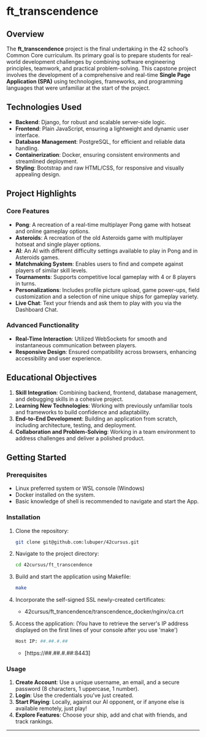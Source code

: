 # ft_transcendence

## Overview

The **ft_transcendence** project is the final undertaking in the 42 school’s Common Core curriculum. Its primary goal is to prepare students for real-world development challenges by combining software engineering principles, teamwork, and practical problem-solving. This capstone project involves the development of a comprehensive and real-time **Single Page Application (SPA)** using technologies, frameworks, and programming languages that were unfamiliar at the start of the project.

## Technologies Used

- **Backend**: Django, for robust and scalable server-side logic.
- **Frontend**: Plain JavaScript, ensuring a lightweight and dynamic user interface.
- **Database Management**: PostgreSQL, for efficient and reliable data handling.
- **Containerization**: Docker, ensuring consistent environments and streamlined deployment.
- **Styling**: Bootstrap and raw HTML/CSS, for responsive and visually appealing design.

## Project Highlights

### Core Features

- **Pong**: A recreation of a real-time multiplayer Pong game with hotseat and online gameplay options.
- **Asteroids**: A recreation of the old Asteroids game with multiplayer hotseat and single player options.
- **AI**: An AI with different difficulty settings available to play in Pong and in Asteroids games.
- **Matchmaking System**: Enables users to find and compete against players of similar skill levels.
- **Tournaments**: Supports competitive local gameplay with 4 or 8 players in turns.
- **Personalizations**: Includes profile picture upload, game power-ups, field customization and a selection of nine unique ships for gameplay variety.
- **Live Chat**: Text your friends and ask them to play with you via the Dashboard Chat.

### Advanced Functionality

- **Real-Time Interaction**: Utilized WebSockets for smooth and instantaneous communication between players.
- **Responsive Design**: Ensured compatibility across browsers, enhancing accessibility and user experience.

## Educational Objectives

1. **Skill Integration**: Combining backend, frontend, database management, and debugging skills in a cohesive project.
2. **Learning New Technologies**: Working with previously unfamiliar tools and frameworks to build confidence and adaptability.
3. **End-to-End Development**: Building an application from scratch, including architecture, testing, and deployment.
4. **Collaboration and Problem-Solving**: Working in a team environment to address challenges and deliver a polished product.

## Getting Started

### Prerequisites

- Linux preferred system or WSL console (Windows)
- Docker installed on the system.
- Basic knowledge of shell is recommended to navigate and start the App.

### Installation

1. Clone the repository:
   ```bash
   git clone git@github.com:lubuper/42cursus.git
   ```
2. Navigate to the project directory:
   ```bash
   cd 42cursus/ft_transcendence
   ```
3. Build and start the application using Makefile:
   ```bash
   make
   ```
4. Incorporate the self-signed SSL newly-created certificates:
   - 42cursus/ft_trancendence/transcendence_docker/nginx/ca.crt

5. Access the application:
   (You have to retrieve the server's IP address displayed on the first lines of your console after you use 'make')
   ```bash
   Host IP: ##.##.#.##
   ```
   - [https://##.##.#.##:8443]

### Usage

1. **Create Account**: Use a unique username, an email, and a secure password (8 characters, 1 uppercase, 1 number).
2. **Login**: Use the credentials you've just created.
3. **Start Playing**: Locally, against our AI opponent, or if anyone else is available remotely, just play!
4. **Explore Features**: Choose your ship, add and chat with friends, and track rankings.

---

